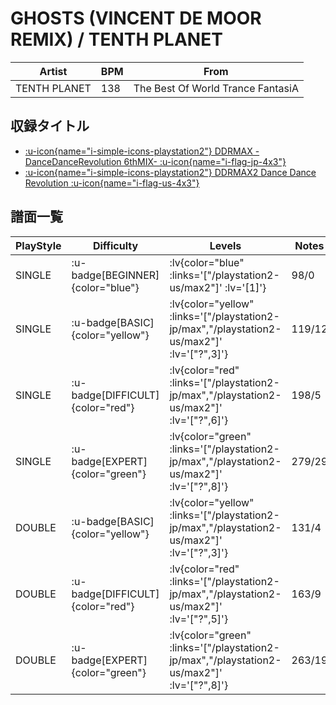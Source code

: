 # GHOSTS (VINCENT DE MOOR REMIX) / TENTH PLANET

|Artist|BPM|From|
|------|---|----|
|TENTH PLANET|138|The Best Of World Trance FantasiA|

## 収録タイトル

- [ :u-icon{name="i-simple-icons-playstation2"} DDRMAX -DanceDanceRevolution 6thMIX- :u-icon{name="i-flag-jp-4x3"} ](/playstation2-jp/max)
- [ :u-icon{name="i-simple-icons-playstation2"} DDRMAX2 Dance Dance Revolution :u-icon{name="i-flag-us-4x3"} ](/playstation2-us/max2)

## 譜面一覧

|PlayStyle|Difficulty|Levels|Notes|Movie|
|---------|----------|------|-----|-----|
|SINGLE| :u-badge[BEGINNER]{color="blue"} | :lv{color="blue" :links='["/playstation2-us/max2"]' :lv='[1]'} |98/0||
|SINGLE| :u-badge[BASIC]{color="yellow"} | :lv{color="yellow" :links='["/playstation2-jp/max","/playstation2-us/max2"]' :lv='["?",3]'} |119/12||
|SINGLE| :u-badge[DIFFICULT]{color="red"} | :lv{color="red" :links='["/playstation2-jp/max","/playstation2-us/max2"]' :lv='["?",6]'} |198/5||
|SINGLE| :u-badge[EXPERT]{color="green"} | :lv{color="green" :links='["/playstation2-jp/max","/playstation2-us/max2"]' :lv='["?",8]'} |279/29||
|DOUBLE| :u-badge[BASIC]{color="yellow"} | :lv{color="yellow" :links='["/playstation2-jp/max","/playstation2-us/max2"]' :lv='["?",3]'} |131/4||
|DOUBLE| :u-badge[DIFFICULT]{color="red"} | :lv{color="red" :links='["/playstation2-jp/max","/playstation2-us/max2"]' :lv='["?",5]'} |163/9||
|DOUBLE| :u-badge[EXPERT]{color="green"} | :lv{color="green" :links='["/playstation2-jp/max","/playstation2-us/max2"]' :lv='["?",8]'} |263/19||
